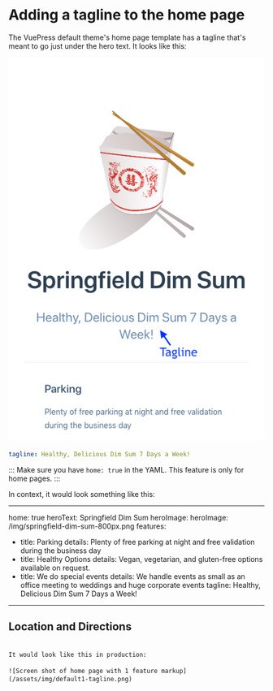 # Adding a tagline to the home page

The VuePress default theme's home page template has a tagline that's meant to go just under the hero text. It looks like this:

![Screen shot of home page with 1 feature markup](/assets/img/default1-tagline-labeled.png)

```yaml
tagline: Healthy, Delicious Dim Sum 7 Days a Week!
```

:::
Make sure you have `home: true` in the YAML. This feature is only for home pages.
:::

In context, it would look something like this:

---
home: true
heroText: Springfield Dim Sum
heroImage: heroImage: /img/springfield-dim-sum-800px.png
features:
- title: Parking 
  details: Plenty of free parking at night and free validation during the business day
- title: Healthy Options 
  details: Vegan, vegetarian, and gluten-free options available on request.
- title: We do special events 
  details: We handle events as small as an office meeting to weddings and huge corporate events 
tagline: Healthy, Delicious Dim Sum 7 Days a Week!
---

## Location and Directions
```

It would look like this in production:

![Screen shot of home page with 1 feature markup](/assets/img/default1-tagline.png)
